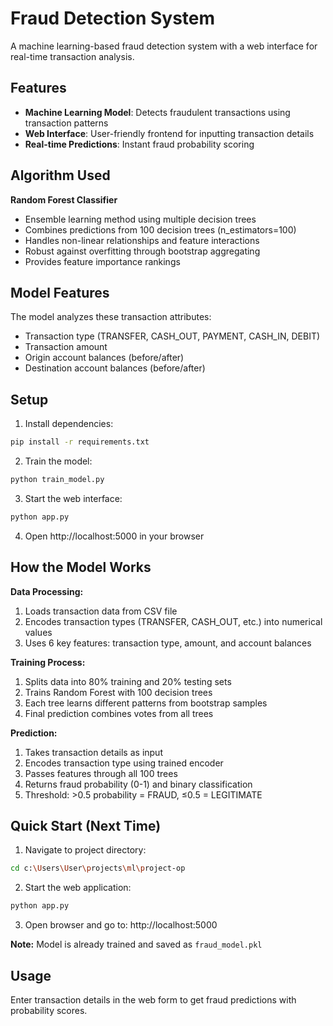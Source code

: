 # Fraud Detection System

A machine learning-based fraud detection system with a web interface for real-time transaction analysis.

## Features

- **Machine Learning Model**: Detects fraudulent transactions using transaction patterns
- **Web Interface**: User-friendly frontend for inputting transaction details
- **Real-time Predictions**: Instant fraud probability scoring

## Algorithm Used

**Random Forest Classifier**
- Ensemble learning method using multiple decision trees
- Combines predictions from 100 decision trees (n_estimators=100)
- Handles non-linear relationships and feature interactions
- Robust against overfitting through bootstrap aggregating
- Provides feature importance rankings

## Model Features

The model analyzes these transaction attributes:
- Transaction type (TRANSFER, CASH_OUT, PAYMENT, CASH_IN, DEBIT)
- Transaction amount
- Origin account balances (before/after)
- Destination account balances (before/after)

## Setup

1. Install dependencies:
```bash
pip install -r requirements.txt
```

2. Train the model:
```bash
python train_model.py
```

3. Start the web interface:
```bash
python app.py
```

4. Open http://localhost:5000 in your browser

## How the Model Works

**Data Processing:**
1. Loads transaction data from CSV file
2. Encodes transaction types (TRANSFER, CASH_OUT, etc.) into numerical values
3. Uses 6 key features: transaction type, amount, and account balances

**Training Process:**
1. Splits data into 80% training and 20% testing sets
2. Trains Random Forest with 100 decision trees
3. Each tree learns different patterns from bootstrap samples
4. Final prediction combines votes from all trees

**Prediction:**
1. Takes transaction details as input
2. Encodes transaction type using trained encoder
3. Passes features through all 100 trees
4. Returns fraud probability (0-1) and binary classification
5. Threshold: >0.5 probability = FRAUD, ≤0.5 = LEGITIMATE

## Quick Start (Next Time)

1. Navigate to project directory:
```bash
cd c:\Users\User\projects\ml\project-op
```

2. Start the web application:
```bash
python app.py
```

3. Open browser and go to: http://localhost:5000

**Note:** Model is already trained and saved as `fraud_model.pkl`

## Usage

Enter transaction details in the web form to get fraud predictions with probability scores.